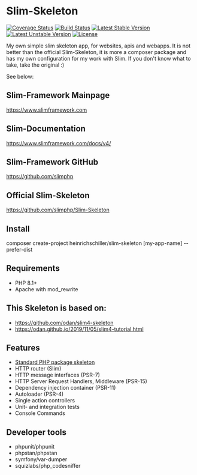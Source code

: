 # Slim-Skeleton

[![Coverage Status](https://coveralls.io/repos/github/heinrichschiller/Slim-Skeleton/badge.svg?branch=main)](https://coveralls.io/github/heinrichschiller/Slim-Skeleton?branch=main)
[![Build Status](https://travis-ci.com/heinrichschiller/Slim-Skeleton.svg?branch=main)](https://travis-ci.com/github/heinrichschiller/Slim-Skeleton)
[![Latest Stable Version](https://poser.pugx.org/heinrichschiller/slim-skeleton/v)](//packagist.org/packages/heinrichschiller/slim-skeleton)
[![Latest Unstable Version](https://poser.pugx.org/heinrichschiller/slim-skeleton/v/unstable)](//packagist.org/packages/heinrichschiller/slim-skeleton)
[![License](https://poser.pugx.org/heinrichschiller/slim-skeleton/license)](//packagist.org/packages/heinrichschiller/slim-skeleton)

My own simple slim skeleton app, for websites, apis and webapps. It is not better than the official Slim-Skeleton, it is more a composer package and has my own configuration for my work with Slim. If you don't know what to take, take the original :)

See below:

## Slim-Framework Mainpage

https://www.slimframework.com

## Slim-Documentation

https://www.slimframework.com/docs/v4/

## Slim-Framework GitHub

https://github.com/slimphp

## Official Slim-Skeleton

https://github.com/slimphp/Slim-Skeleton

## Install

composer create-project heinrichschiller/slim-skeleton [my-app-name] --prefer-dist

## Requirements

- PHP 8.1+
- Apache with mod_rewrite

## This Skeleton is based on:

- https://github.com/odan/slim4-skeleton
- https://odan.github.io/2019/11/05/slim4-tutorial.html

## Features

* [Standard PHP package skeleton](https://github.com/php-pds/skeleton)
* HTTP router (Slim)
* HTTP message interfaces (PSR-7)
* HTTP Server Request Handlers, Middleware (PSR-15)
* Dependency injection container (PSR-11)
* Autoloader (PSR-4)
* Single action controllers
* Unit- and integration tests
* Console Commands

## Developer tools

- phpunit/phpunit
- phpstan/phpstan
- symfony/var-dumper
- squizlabs/php_codesniffer
